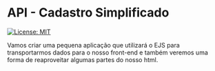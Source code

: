 # API - Cadastro Simplificado

[![License: MIT](https://img.shields.io/badge/License-MIT-yellow.svg)](https://opensource.org/licenses/MIT)

Vamos criar uma pequena aplicação que utilizará o EJS para transportarmos dados para o nosso front-end e também veremos uma forma de reaproveitar algumas partes do nosso html.
